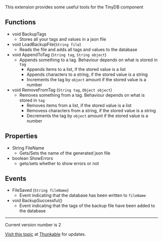 This extension provides some useful tools for the TinyDB component

## Functions
* void BackupTags
  * Stores all your tags and values in a json file
* void LoadBackupFile(`String file`)
  * Reads the file and adds all tags and values to the database
* void AppendToTag (`String tag`, `String object`)
  * Appends something to a tag. Behaviour depends on what is stored in `tag`
    * Appends items to a list, if the stored value is a list
    * Appends characters to a string, if the stored value is a string
    * Increments the tag by `object` amount if the stored value is a number
* void RemoveFromTag (`String tag`, `Object object`)
  * Removes something from a tag. Behaviour depends on what is stored in `tag`
    * Removes items from a list, if the stored value is a list
    * Removess characters from a string, if the stored value is a string
    * Decrements the tag by `object` amount if the stored value is a number

## Properties
* String FileName
  * Gets/Sets the name of the generated json file
* boolean ShowErrors
  * gets/sets whether to show errors or not

## Events
* FileSaved (`String fileName`)
  * Event indicating that the database has been written to `fileName`
* void BackupSuccessful()
  * Event indicating that the tags of the backup file have been added to the database

---

Current version number is 2

[Visit this topic](https://community.thunkable.com/t/free-tinydbtools-extension/24781) at [Thunkable](http:/thunkable.com) for updates.
